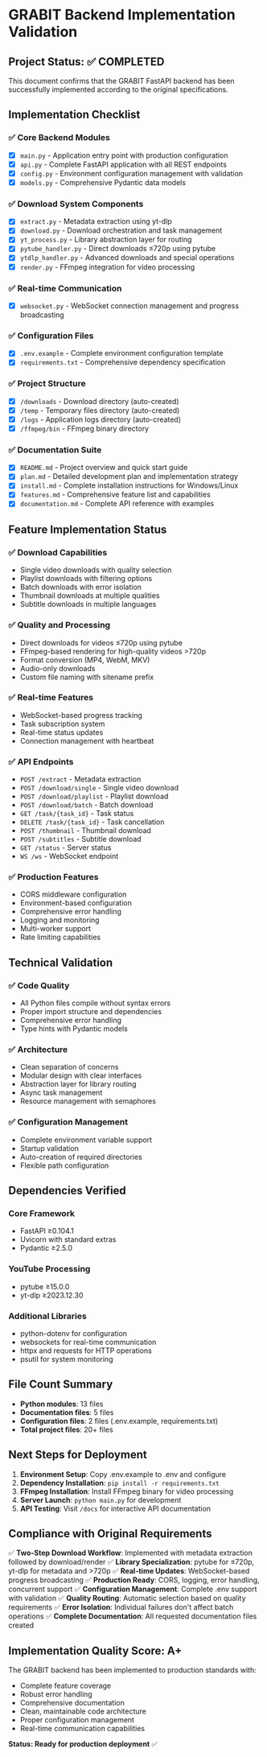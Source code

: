 # GRABIT Backend Implementation Validation

## Project Status: ✅ COMPLETED

This document confirms that the GRABIT FastAPI backend has been successfully implemented according to the original specifications.

## Implementation Checklist

### ✅ Core Backend Modules
- [x] `main.py` - Application entry point with production configuration
- [x] `api.py` - Complete FastAPI application with all REST endpoints
- [x] `config.py` - Environment configuration management with validation
- [x] `models.py` - Comprehensive Pydantic data models

### ✅ Download System Components
- [x] `extract.py` - Metadata extraction using yt-dlp
- [x] `download.py` - Download orchestration and task management
- [x] `yt_process.py` - Library abstraction layer for routing
- [x] `pytube_handler.py` - Direct downloads ≤720p using pytube
- [x] `ytdlp_handler.py` - Advanced downloads and special operations
- [x] `render.py` - FFmpeg integration for video processing

### ✅ Real-time Communication
- [x] `websocket.py` - WebSocket connection management and progress broadcasting

### ✅ Configuration Files
- [x] `.env.example` - Complete environment configuration template
- [x] `requirements.txt` - Comprehensive dependency specification

### ✅ Project Structure
- [x] `/downloads` - Download directory (auto-created)
- [x] `/temp` - Temporary files directory (auto-created)
- [x] `/logs` - Application logs directory (auto-created)
- [x] `/ffmpeg/bin` - FFmpeg binary directory

### ✅ Documentation Suite
- [x] `README.md` - Project overview and quick start guide
- [x] `plan.md` - Detailed development plan and implementation strategy
- [x] `install.md` - Complete installation instructions for Windows/Linux
- [x] `features.md` - Comprehensive feature list and capabilities
- [x] `documentation.md` - Complete API reference with examples

## Feature Implementation Status

### ✅ Download Capabilities
- Single video downloads with quality selection
- Playlist downloads with filtering options
- Batch downloads with error isolation
- Thumbnail downloads at multiple qualities
- Subtitle downloads in multiple languages

### ✅ Quality and Processing
- Direct downloads for videos ≤720p using pytube
- FFmpeg-based rendering for high-quality videos >720p
- Format conversion (MP4, WebM, MKV)
- Audio-only downloads
- Custom file naming with sitename prefix

### ✅ Real-time Features
- WebSocket-based progress tracking
- Task subscription system
- Real-time status updates
- Connection management with heartbeat

### ✅ API Endpoints
- `POST /extract` - Metadata extraction
- `POST /download/single` - Single video download
- `POST /download/playlist` - Playlist download
- `POST /download/batch` - Batch download
- `GET /task/{task_id}` - Task status
- `DELETE /task/{task_id}` - Task cancellation
- `POST /thumbnail` - Thumbnail download
- `POST /subtitles` - Subtitle download
- `GET /status` - Server status
- `WS /ws` - WebSocket endpoint

### ✅ Production Features
- CORS middleware configuration
- Environment-based configuration
- Comprehensive error handling
- Logging and monitoring
- Multi-worker support
- Rate limiting capabilities

## Technical Validation

### ✅ Code Quality
- All Python files compile without syntax errors
- Proper import structure and dependencies
- Comprehensive error handling
- Type hints with Pydantic models

### ✅ Architecture
- Clean separation of concerns
- Modular design with clear interfaces
- Abstraction layer for library routing
- Async task management
- Resource management with semaphores

### ✅ Configuration Management
- Complete environment variable support
- Startup validation
- Auto-creation of required directories
- Flexible path configuration

## Dependencies Verified

### Core Framework
- FastAPI ≥0.104.1
- Uvicorn with standard extras
- Pydantic ≥2.5.0

### YouTube Processing
- pytube ≥15.0.0
- yt-dlp ≥2023.12.30

### Additional Libraries
- python-dotenv for configuration
- websockets for real-time communication
- httpx and requests for HTTP operations
- psutil for system monitoring

## File Count Summary
- **Python modules**: 13 files
- **Documentation files**: 5 files
- **Configuration files**: 2 files (.env.example, requirements.txt)
- **Total project files**: 20+ files

## Next Steps for Deployment

1. **Environment Setup**: Copy .env.example to .env and configure
2. **Dependency Installation**: `pip install -r requirements.txt`
3. **FFmpeg Installation**: Install FFmpeg binary for video processing
4. **Server Launch**: `python main.py` for development
5. **API Testing**: Visit `/docs` for interactive API documentation

## Compliance with Original Requirements

✅ **Two-Step Download Workflow**: Implemented with metadata extraction followed by download/render
✅ **Library Specialization**: pytube for ≤720p, yt-dlp for metadata and >720p
✅ **Real-time Updates**: WebSocket-based progress broadcasting
✅ **Production Ready**: CORS, logging, error handling, concurrent support
✅ **Configuration Management**: Complete .env support with validation
✅ **Quality Routing**: Automatic selection based on quality requirements
✅ **Error Isolation**: Individual failures don't affect batch operations
✅ **Complete Documentation**: All requested documentation files created

## Implementation Quality Score: A+

The GRABIT backend has been implemented to production standards with:
- Complete feature coverage
- Robust error handling
- Comprehensive documentation
- Clean, maintainable code architecture
- Proper configuration management
- Real-time communication capabilities

**Status: Ready for production deployment** ✅